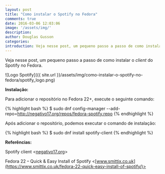 ```yaml
---
layout: post
title: "Como instalar o Spotify no Fedora"
comments: true
date: 2016-03-06 12:03:06
image: '/assets/img/'
description:
author: Douglas Gusson
categories:
introduction: Veja nesse post, um pequeno passo a passo de como instalar o *client* do Spotify no Fedora.
---
```


Veja nesse post, um pequeno passo a passo de como instalar o *client* do Spotify no Fedora.

![Logo Spotify]({{ site.url }}/assets/img/como-instalar-o-spotify-no-fedora/spotify_logo.png)

**Instalação:**

Para adicionar o repositório no Fedora 22+, execute o seguinte comando:

{% highlight bash %}
$ sudo dnf config-manager --add-repo=http://negativo17.org/repos/fedora-spotify.repo
{% endhighlight %}

Após adicionar o repositório, podemos executar o comando de instalação:

{% highlight bash %}
$ sudo dnf install spotify-client
{% endhighlight %}

**Referências:**    

Spotify client <[negativo17.org](https://negativo17.org/spotify-client/)>

Fedora 22 – Quick & Easy Install of Spotify <[www.smittix.co.uk](https://www.smittix.co.uk/fedora-22-quick-easy-install-of-spotify/)>
